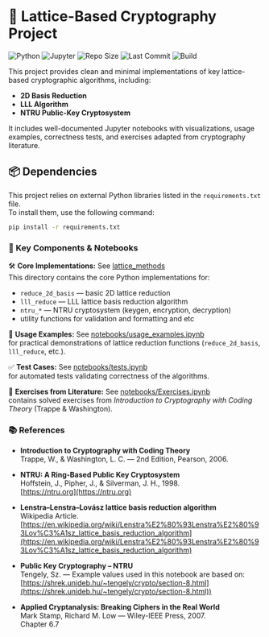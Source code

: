 # 🔐 Lattice-Based Cryptography Project

![Python](https://img.shields.io/badge/python-3.10%2B-blue)
![Jupyter](https://img.shields.io/badge/jupyter-notebooks-orange)
![Repo Size](https://img.shields.io/github/repo-size/SanyaKor/Cryptanalysis)
![Last Commit](https://img.shields.io/github/last-commit/SanyaKor/Cryptanalysis)
![Build](https://github.com/SanyaKor/Cryptanalysis/actions/workflows/build.yml/badge.svg)

This project provides clean and minimal implementations of key lattice-based cryptographic algorithms, including:

- **2D Basis Reduction**
- **LLL Algorithm**
- **NTRU Public-Key Cryptosystem**

It includes well-documented Jupyter notebooks with visualizations, usage examples, correctness tests, and exercises adapted from cryptography literature.

## 📦 Dependencies

This project relies on external Python libraries listed in the `requirements.txt` file.  
To install them, use the following command:

```bash
pip install -r requirements.txt
```
### 🔗 Key Components & Notebooks

🛠️ **Core Implementations:** See [lattice_methods](lattice_methods)  
This directory contains the core Python implementations for:
- `reduce_2d_basis` — basic 2D lattice reduction
- `lll_reduce` — LLL lattice basis reduction algorithm
- `ntru_*` — NTRU cryptosystem (keygen, encryption, decryption)
- utility functions for validation and formatting and etc

📘 **Usage Examples:** See [notebooks/usage_examples.ipynb](notebooks/usage_examples.ipynb)  
for practical demonstrations of lattice reduction functions (`reduce_2d_basis`, `lll_reduce`, etc.).

✅ **Test Cases:** See [notebooks/tests.ipynb](notebooks/tests.ipynb)  
for automated tests validating correctness of the algorithms.

📝 **Exercises from Literature:** See [notebooks/Exercises.ipynb](notebooks/Exercises.ipynb)  
contains solved exercises from *Introduction to Cryptography with Coding Theory* (Trappe & Washington).


### 📚 References

- **Introduction to Cryptography with Coding Theory**  
  Trappe, W., & Washington, L. C. — 2nd Edition, Pearson, 2006.

- **NTRU: A Ring-Based Public Key Cryptosystem**  
  Hoffstein, J., Pipher, J., & Silverman, J. H., 1998.  
  [https://ntru.org](https://ntru.org)

- **Lenstra–Lenstra–Lovász lattice basis reduction algorithm**  
  Wikipedia Article.  
  [https://en.wikipedia.org/wiki/Lenstra%E2%80%93Lenstra%E2%80%93Lov%C3%A1sz_lattice_basis_reduction_algorithm](https://en.wikipedia.org/wiki/Lenstra%E2%80%93Lenstra%E2%80%93Lov%C3%A1sz_lattice_basis_reduction_algorithm)

- **Public Key Cryptography – NTRU**  
  Tengely, Sz. — Example values used in this notebook are based on:  
  [https://shrek.unideb.hu/~tengely/crypto/section-8.html](https://shrek.unideb.hu/~tengely/crypto/section-8.html))

- **Applied Cryptanalysis: Breaking Ciphers in the Real World**  
  Mark Stamp, Richard M. Low — Wiley-IEEE Press, 2007.  
  Chapter 6.7  
